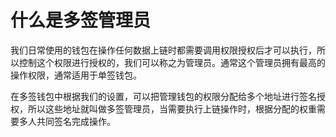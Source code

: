 # 什么是多签管理员

我们日常使用的钱包在操作任何数据上链时都需要调用权限授权后才可以执行，所以控制这个权限进行授权的，我们可以称之为管理员。通常这个管理员拥有最高的操作权限，通常适用于单签钱包。

在多签钱包中根据我们的设置，可以把管理钱包的权限分配给多个地址进行签名授权，所以这些地址就叫做多签管理员，当需要执行上链操作时，根据分配的权重需要多人共同签名完成操作。
